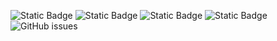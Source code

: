 ![Static Badge](https://img.shields.io/badge/blacklists-60-000000) ![Static Badge](https://img.shields.io/badge/blacklisted-2988593-cc0000) ![Static Badge](https://img.shields.io/badge/whitelisted-2244-00CC00) ![Static Badge](https://img.shields.io/badge/streaming_blacklist-28107-000000) ![GitHub issues](https://img.shields.io/github/issues/fabriziosalmi/blacklists)
